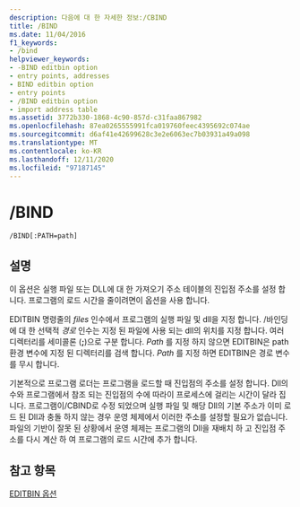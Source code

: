 ```yaml
---
description: 다음에 대 한 자세한 정보:/CBIND
title: /BIND
ms.date: 11/04/2016
f1_keywords:
- /bind
helpviewer_keywords:
- -BIND editbin option
- entry points, addresses
- BIND editbin option
- entry points
- /BIND editbin option
- import address table
ms.assetid: 3772b330-1868-4c90-857d-c31faa867982
ms.openlocfilehash: 87ea0265555991fca019760feec4395692c074ae
ms.sourcegitcommit: d6af41e42699628c3e2e6063ec7b03931a49a098
ms.translationtype: MT
ms.contentlocale: ko-KR
ms.lasthandoff: 12/11/2020
ms.locfileid: "97187145"
---
```

# <a name="bind"></a>/BIND

```
/BIND[:PATH=path]
```

## <a name="remarks"></a>설명

이 옵션은 실행 파일 또는 DLL에 대 한 가져오기 주소 테이블의 진입점 주소를 설정 합니다. 프로그램의 로드 시간을 줄이려면이 옵션을 사용 합니다.

EDITBIN 명령줄의 *files* 인수에서 프로그램의 실행 파일 및 dll을 지정 합니다. /바인딩에 대 한 선택적 *경로* 인수는 지정 된 파일에 사용 되는 dll의 위치를 지정 합니다. 여러 디렉터리를 세미콜론 (**;**)으로 구분 합니다. *Path* 를 지정 하지 않으면 EDITBIN은 path 환경 변수에 지정 된 디렉터리를 검색 합니다. *Path* 를 지정 하면 EDITBIN은 경로 변수를 무시 합니다.

기본적으로 프로그램 로더는 프로그램을 로드할 때 진입점의 주소를 설정 합니다. Dll의 수와 프로그램에서 참조 되는 진입점의 수에 따라이 프로세스에 걸리는 시간이 달라 집니다. 프로그램이/CBIND로 수정 되었으며 실행 파일 및 해당 Dll의 기본 주소가 이미 로드 된 Dll과 충돌 하지 않는 경우 운영 체제에서 이러한 주소를 설정할 필요가 없습니다. 파일의 기반이 잘못 된 상황에서 운영 체제는 프로그램의 Dll을 재배치 하 고 진입점 주소를 다시 계산 하 여 프로그램의 로드 시간에 추가 합니다.

## <a name="see-also"></a>참고 항목

[EDITBIN 옵션](editbin-options.md)
